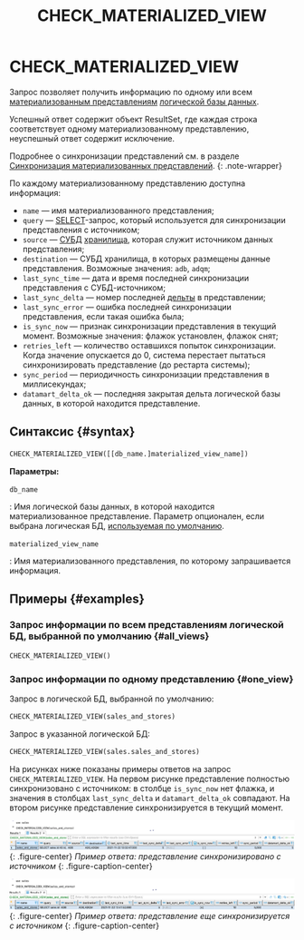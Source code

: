 ﻿---
layout: default
title: CHECK_MATERIALIZED_VIEW
nav_order: 6
parent: Запросы SQL+
grand_parent: Справочная информация
has_children: false
has_toc: false
---

# CHECK_MATERIALIZED_VIEW

Запрос позволяет получить информацию по одному или всем 
[материализованным представлениям](../../../overview/main_concepts/materialized_view/materialized_view.md) 
[логической базы данных](../../../overview/main_concepts/logical_db/logical_db.md).

Успешный ответ содержит объект ResultSet, где каждая строка соответствует одному материализованному представлению,
неуспешный ответ содержит исключение.

Подробнее о синхронизации представлений см. в разделе
[Синхронизация материализованных представлений](../../../overview/main_concepts/materialized_view/materialized_view.md#synchronization).
{: .note-wrapper}

По каждому материализованному представлению доступна информация:
* `name` — имя материализованного представления;
* `query` — [SELECT](../SELECT/SELECT.md)-запрос, который используется для синхронизации представления с источником;
* `source` — [СУБД](../../../introduction/supported_DBMS/supported_DBMS.md)
  [хранилища](../../../overview/main_concepts/data_storage/data_storage.md), которая служит источником данных представления;
* `destination` — СУБД хранилища, в которых размещены данные представления. Возможные значения: `adb`, `adqm`;
* `last_sync_time` — дата и время последней синхронизации представления с СУБД-источником;
* `last_sync_delta` — номер последней [дельты](../../../overview/main_concepts/delta/delta.md) в представлении;
* `last_sync_error` — ошибка последней синхронизации представления, если такая ошибка была;
* `is_sync_now` — признак синхронизации представления в текущий момент. Возможные значения: флажок установлен, флажок снят;
* `retries_left` — количество оставшихся попыток синхронизации. Когда значение опускается до 0, система 
  перестает пытаться синхронизировать представление (до рестарта системы);
* `sync_period` — периодичность синхронизации представления в миллисекундах;
* `datamart_delta_ok` — последняя закрытая дельта логической базы данных, в которой находится представление.

## Синтаксис {#syntax}

```sql
CHECK_MATERIALIZED_VIEW([[db_name.]materialized_view_name])
```

**Параметры:**

`db_name`

: Имя логической базы данных, в которой находится материализованное представление. Параметр
  опционален, если выбрана логическая БД, 
  [используемая по умолчанию](../../../working_with_system/other_features/default_db_set-up/default_db_set-up.md).

`materialized_view_name`

: Имя материализованного представления, по которому запрашивается информация.

## Примеры {#examples}

### Запрос информации по всем представлениям логической БД, выбранной по умолчанию {#all_views}

```sql
CHECK_MATERIALIZED_VIEW()
```

### Запрос информации по одному представлению {#one_view}

Запрос в логической БД, выбранной по умолчанию:

```sql
CHECK_MATERIALIZED_VIEW(sales_and_stores)
```

Запрос в указанной логической БД:

```sql
CHECK_MATERIALIZED_VIEW(sales.sales_and_stores)
```

На рисунках ниже показаны примеры ответов на запрос `CHECK_MATERIALIZED_VIEW`. На первом рисунке представление полностью 
синхронизовано с источником: в столбце `is_sync_now` нет флажка, и значения в столбцах `last_sync_delta` и 
`datamart_delta_ok` совпадают. На втором рисунке представление синхронизируется в текущий момент.

![](check_materialized_view_synced.png)
{: .figure-center}
*Пример ответа: представление синхронизировано с источником*
{: .figure-caption-center}

![](check_materialized_view_syncing.png)
{: .figure-center}
*Пример ответа: представление еще синхронизируется с источником*
{: .figure-caption-center}